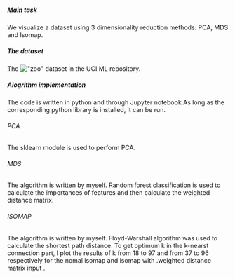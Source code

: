 ##### Main task
We visualize a dataset using 3 dimensionality reduction methods: PCA, MDS and Isomap.
##### The dataset
The
!["zoo" dataset](https://archive.ics.uci.edu/ml/datasets/zoo)
in the UCI ML repository.
##### Alogrithm implementation
The code is written in python and through Jupyter notebook.As long as the corresponding python library is installed, it can be run.
###### PCA
The sklearn module is used to perform PCA.
###### MDS
The algorithm is written by myself. 
Random forest classification is used to calculate the importances of features and then calculate the weighted distance matrix.  
###### ISOMAP
The algorithm is written by myself. Floyd-Warshall algorithm was used to calculate the shortest path distance.
To get optimum k in the k-nearst connection part, I plot the results of k from 18 to 97 and from 37 to 96 respectively for the nomal isomap and isomap with .weighted distance matrix input . 
